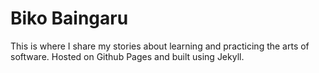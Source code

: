 # Biko Baingaru

This is where I share my stories about learning and practicing the arts of software. Hosted on Github Pages and built using Jekyll.
